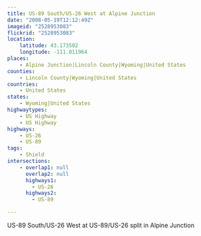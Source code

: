 ```yaml
---
title: US-89 South/US-26 West at Alpine Junction
date: "2008-05-19T12:12:49Z"
imageid: "2528953083"
flickrid: "2528953083"
location:
    latitude: 43.173502
    longitude: -111.011964
places:
    - Alpine Junction|Lincoln County|Wyoming|United States
counties:
    - Lincoln County|Wyoming|United States
countries:
    - United States
states:
    - Wyoming|United States
highwaytypes:
    - US Highway
    - US Highway
highways:
    - US-26
    - US-89
tags:
    - Shield
intersections:
    - overlap1: null
      overlap2: null
      highways1:
        - US-26
      highways2:
        - US-89

---
```

US-89 South/US-26 West at US-89/US-26 split in Alpine Junction